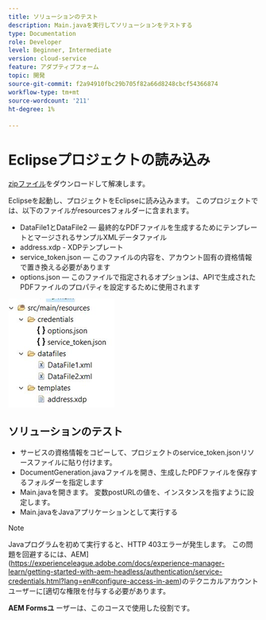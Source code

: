 ```yaml
---
title: ソリューションのテスト
description: Main.javaを実行してソリューションをテストする
type: Documentation
role: Developer
level: Beginner, Intermediate
version: cloud-service
feature: アダプティブフォーム
topic: 開発
source-git-commit: f2a94910fbc29b705f82a66d8248cbcf54366874
workflow-type: tm+mt
source-wordcount: '211'
ht-degree: 1%

---
```



# Eclipseプロジェクトの読み込み

[zipファイル](./assets/aem-forms-doc-gen.zip)をダウンロードして解凍します。

Eclipseを起動し、プロジェクトをEclipseに読み込みます。
このプロジェクトでは、以下のファイルがresourcesフォルダーに含まれます。

* DataFile1とDataFile2 — 最終的なPDFファイルを生成するためにテンプレートとマージされるサンプルXMLデータファイル
* address.xdp - XDPテンプレート
* service_token.json — このファイルの内容を、アカウント固有の資格情報で置き換える必要があります
* options.json — このファイルで指定されるオプションは、APIで生成されたPDFファイルのプロパティを設定するために使用されます

![resources-file](./assets/resource-files.JPG)

## ソリューションのテスト

* サービスの資格情報をコピーして、プロジェクトのservice_token.jsonリソースファイルに貼り付けます。
* DocumentGeneration.javaファイルを開き、生成したPDFファイルを保存するフォルダーを指定します
* Main.javaを開きます。 変数postURLの値を、インスタンスを指すように設定します。
* Main.javaをJavaアプリケーションとして実行する

>[!NOTE]
> Javaプログラムを初めて実行すると、HTTP 403エラーが発生します。 この問題を回避するには、AEM](https://experienceleague.adobe.com/docs/experience-manager-learn/getting-started-with-aem-headless/authentication/service-credentials.html?lang=en#configure-access-in-aem)のテクニカルアカウントユーザーに[適切な権限を付与する必要があります。

**AEM Formsユ** ーザーは、このコースで使用した役割です。

